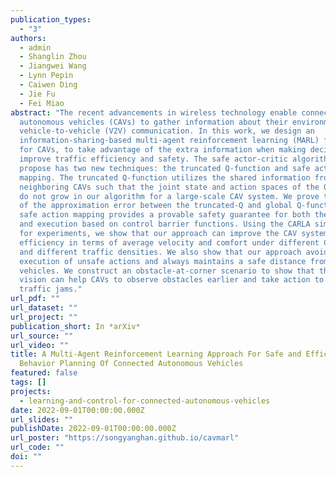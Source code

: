 ```yaml
---
publication_types:
  - "3"
authors:
  - admin
  - Shanglin Zhou
  - Jiangwei Wang
  - Lynn Pepin
  - Caiwen Ding
  - Jie Fu
  - Fei Miao
abstract: "The recent advancements in wireless technology enable connected
  autonomous vehicles (CAVs) to gather information about their environment by
  vehicle-to-vehicle (V2V) communication. In this work, we design an
  information-sharing-based multi-agent reinforcement learning (MARL) framework
  for CAVs, to take advantage of the extra information when making decisions to
  improve traffic efficiency and safety. The safe actor-critic algorithm we
  propose has two new techniques: the truncated Q-function and safe action
  mapping. The truncated Q-function utilizes the shared information from
  neighboring CAVs such that the joint state and action spaces of the Q-function
  do not grow in our algorithm for a large-scale CAV system. We prove the bound
  of the approximation error between the truncated-Q and global Q-functions. The
  safe action mapping provides a provable safety guarantee for both the training
  and execution based on control barrier functions. Using the CARLA simulator
  for experiments, we show that our approach can improve the CAV system's
  efficiency in terms of average velocity and comfort under different CAV ratios
  and different traffic densities. We also show that our approach avoids the
  execution of unsafe actions and always maintains a safe distance from other
  vehicles. We construct an obstacle-at-corner scenario to show that the shared
  vision can help CAVs to observe obstacles earlier and take action to avoid
  traffic jams."
url_pdf: ""
url_dataset: ""
url_project: ""
publication_short: In *arXiv*
url_source: ""
url_video: ""
title: A Multi-Agent Reinforcement Learning Approach For Safe and Efficient
  Behavior Planning Of Connected Autonomous Vehicles
featured: false
tags: []
projects:
  - learning-and-control-for-connected-autonomous-vehicles
date: 2022-09-01T00:00:00.000Z
url_slides: ""
publishDate: 2022-09-01T00:00:00.000Z
url_poster: "https://songyanghan.github.io/cavmarl"
url_code: ""
doi: ""
---
```

